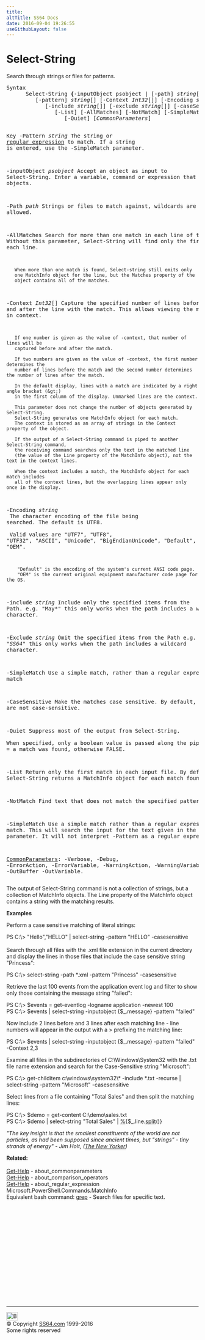 ```yaml
---
title:
altTitle: SS64 Docs
date: 2016-09-04 19:26:55
useGithubLayout: false
---
```

<!-- #BeginLibraryItem "/Library/head_ps.lbi" --><!-- #EndLibraryItem --><h1>Select-String</h1> 
<p>Search through strings or files for patterns.</p>
<pre>Syntax
      Select-String <b>{</b>-inputObject psobject <b>|</b> [-path] <i>string</i>[]<b>}</b>
         [-pattern] <i>string</i>[] [-Context <i>Int32</i>[]] [-Encoding <i>string</i>]
            [-include <i>string</i>[]] [-exclude <i>string</i>[]] [-caseSensitive]
               [-List] [-AllMatches] [-NotMatch] [-SimpleMatch]
                  [-Quiet] [<i>CommonParameters</i>]

Key
   -Pattern <i>string</i>
       The string or <a href="syntax-regex.html">regular expression</a> to match.
       If a string is entered, use the -SimpleMatch parameter.
        
   -inputObject <i>psobject</i>
       Accept an object as input to Select-String. Enter a variable,
       command or expression that gets the objects.

   -Path <i>path</i>
       Strings or files to match against, wildcards are allowed.

   -AllMatches
       Search for more than one match in each line of text.
       Without this parameter, Select-String will find only the first match in each line. 

       When more than one match is found, Select-string still emits only
       one MatchInfo object for the line, but the Matches property of the
       object contains all of the matches.

   -Context <i>Int32</i>[]
       Capture the specified number of lines before and after the line with the match.
       This allows viewing the matching text in context.

       If one number is given as the value of -context, that number of lines will be
       captured before and after the match.

       If two numbers are given as the value of -context, the first number determines the
       number of lines before the match and the second number determines the number of lines after the match.

       In the default display, lines with a match are indicated by a right angle bracket (&gt;)
       in the first column of the display. Unmarked lines are the context.

       This parameter does not change the number of objects generated by Select-String.
       Select-String generates one MatchInfo object for each match.
       The context is stored as an array of strings in the Context property of the object.

       If the output of a Select-String command is piped to another Select-String command,
       the receiving command searches only the text in the matched line
       (the value of the Line property of the MatchInfo object), not the text in the context lines.
      
       When the context includes a match, the MatchInfo object for each match includes
       all of the context lines, but the overlapping lines appear only once in the display.

   -Encoding <i>string</i><br>       The character encoding of the file being searched. The default is UTF8.<br>        <br>        Valid values are "UTF7", "UTF8", "UTF32", "ASCII", "Unicode", "BigEndianUnicode",
        "Default", and "OEM".

        "Default" is the encoding of the system's current ANSI code page.
        "OEM" is the current original equipment manufacturer code page for the OS.

   -include <i>string</i>
       Include only the specified items from the Path. e.g. "May*"
       this only works when the path includes a wildcard character.
        
   -Exclude <i>string</i>
       Omit the specified items from the Path e.g. "*SS64*"
       this only works when the path includes a wildcard character.

   -SimpleMatch 
        Use a simple match, rather than a regular expression match

   -CaseSensitive 
       Make the matches case sensitive. By default, matches are not case-sensitive.
        
   -Quiet 
       Suppress most of the output from Select-String.  
       When specified, only a boolean value is passed along the pipeline. 
       TRUE = a match was found, otherwise FALSE.
        
   -List 
       Return only the first match in each input file.
       By default, Select-String returns a MatchInfo object for each match found.

   -NotMatch
       Find text that does not match the specified pattern.

   -SimpleMatch
       Use a simple match rather than a regular expression match.
       This will search the input for the text given in the -Pattern parameter.
       It will not interpret -Pattern as a regular expression.

   <a href="common.html">CommonParameters</a>:
       -Verbose, -Debug, -ErrorAction, -ErrorVariable, -WarningAction, -WarningVariable,
       -OutBuffer -OutVariable.</pre>
<p> The output of  Select-String command is not a collection of strings, but a collection of MatchInfo objects. The <span class="code">Line</span> property of the MatchInfo object contains a string with the matching results.
</p>
<p><b>Examples</b></p>
<p>Perform a case sensitive matching of literal strings:</p>
<p><span class="code">PS C:\&gt; "Hello","HELLO" | select-string -pattern "HELLO" -casesensitive</span><br>
  <br>
  Search through all files with the .xml file extension in the current directory and display the lines in those files that include the case sensitive string "Princess":</p>
<p class="code">PS C:\&gt; select-string -path *.xml -pattern "Princess" -casesensitive</p>
<p>Retrieve the last 100 events from the application event log and filter to show only those containing the message string "failed":</p>
<p class="code">PS C:\&gt; $events = get-eventlog -logname application -newest 100<br>
PS C:\&gt; $events | select-string -inputobject {$_.message} -pattern "failed"</p>
<p>Now include 2 lines before and 3 lines after each matching line - line numbers  will appear in the output with a &gt; prefixing the matching line:</p>
<p class="code">PS C:\&gt; $events | select-string -inputobject {$_.message} -pattern "failed"  -Context 2,3</p>
<p>Examine all files in the subdirectories of C:\Windows\System32 with the .txt file name extension and 
search for the Case-Sensitive string "Microsoft":</p>
<p><span class="code">PS C:\&gt; get-childitem c:\windows\system32\* -include *.txt -recurse |<br>
select-string -pattern "Microsoft" -casesensitive</span></p>
<p>Select lines from a file containing <span class="code">"Total Sales"</span> and then split the matching lines:</p>
<p><span class="code">PS C:\&gt; $demo = get-content C:\demo\sales.txt<br>
PS C:\&gt; $demo | select-string "Total Sales" | <a href="foreach-object.html">%</a>{$_.line.<a href="split.html">split</a>()}</span></p>
<p class="quote"><i>"The key
insight is that the smallest constituents of the world are not
particles, as had been supposed since ancient times, but "strings" - tiny strands of energy" - Jim Holt, (<a href="http://www.newyorker.com/archive/2006/10/02/061002crat_atlarge">The New Yorker</a>)</i></p>
<p><b>Related:</b><br>
<br>
<a href="get-help.html">Get-Help</a> - about_commonparameters<br>
<a href="get-help.html">Get-Help</a> - about_comparison_operators<br>
<a href="get-help.html">Get-Help</a> - about_regular_expression<br>
Microsoft.PowerShell.Commands.MatchInfo<br>
Equivalent bash command: <a href="../bash/grep.html">grep</a> - Search files for specific text. </p><!-- #BeginLibraryItem "/Library/foot_ps.lbi" --><p>
<!-- PowerShell300 -->
<ins class="adsbygoogle" style="display:inline-block;width:300px;height:250px" data-ad-client="ca-pub-6140977852749469" data-ad-slot="6253539900"></ins>
<script>
(adsbygoogle = window.adsbygoogle || []).push({});
</script></p>
<hr>
<div id="bl" class="footer"><a href="select-string.html#"><img src="../images/top.png" width="30" height="22" alt="Back to the Top"></a></div>
<div id="br" class="footer, tagline">© Copyright <a href="../index.html">SS64.com</a> 1999-2016<br>
Some rights reserved</div><!-- #EndLibraryItem -->

